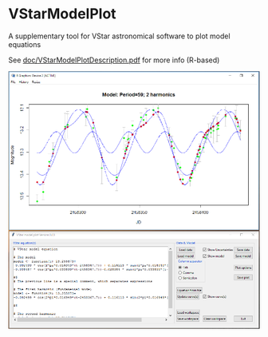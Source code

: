 # VStarModelPlot
A supplementary tool for VStar astronomical software to plot model equations

See [doc/VStarModelPlotDescription.pdf](doc/VStarModelPlotDescription.pdf) for more info (R-based)

![Screenshot](doc/Screenshot001.png?raw=true)
